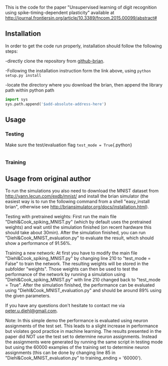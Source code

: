 This is the code for the paper "Unsupervised learning of digit recognition using spike-timing-dependent plasticity" available at http://journal.frontiersin.org/article/10.3389/fncom.2015.00099/abstract#

## Installation

In order to get the code run properly, installation should follow the following steps:

  -directly clone the repository from [github-brian](https://github.com/brian-team/brian).

  -Following the installation instruction form the link above, using `python setup.py install`

  -locate the directory where you download the brian, then append the library path within python path
  ```python
  import sys
  sys.path.append('$add-absolute-address-here')
  ```

## Usage
### Testing
Make sure the test/evaluation flag `test_mode = True`{.python}
```bash

```
### Training



## Usage from original author
To run the simulations you also need to download the MNIST dataset from http://yann.lecun.com/exdb/mnist/ and install the brian simulator (the easiest way is to run the following command from a shell "easy_install brian", otherwise see http://briansimulator.org/docs/installation.html). 

Testing with pretrained weights:
First run the main file "Diehl&Cook_spiking_MNIST.py" (which by default uses the pretrained weights) and wait until the simulation finished (on recent hardware this should take about 30min). After the simulation finished, you can run "Diehl&Cook_MNIST_evaluation.py" to evaluate the result, which should show a performance of 91.56%.

Training a new network:
At first you have to modify the main file "Diehl&Cook_spiking_MNIST.py" by changing line 210 to "test_mode = False" to train the network. The resulting weights will be stored in the subfolder "weights". Those weights can then be used to test the performance of the network by running a simulation using "Diehl&Cook_spiking_MNIST.py" with line 210 changed back to "test_mode = True". After the simulation finished, the performance can be evaluated using "Diehl&Cook_MNIST_evaluation.py" and should be around 89% using the given parameters. 


If you have any questions don't hesitate to contact me via peter.u.diehl@gmail.com.



Note:
In this simple demo the performance is evaluated using neuron assignments of the test set. This leads to a slight increase in performance but violates good practice in machine learning. The results presented in the paper did NOT use the test set to determine neuron assignments. Instead the assignments were generated by running the same script in testing mode but using the 60000 examples of the training set to determine neuron assignments (this can be done by changing line 85 in "Diehl&Cook_MNIST_evaluation.py" to training_ending = '60000').
